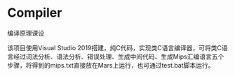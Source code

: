 # Compiler
 编译原理课设

该项目使用Visual Studio 2019搭建，纯C代码，实现类C语言编译器，可将类C语言经过词法分析、语法分析、错误处理、生成中间代码、生成Mips汇编语言五个步骤，将得到的mips.txt直接放在Mars上运行，也可通过test.bat脚本运行。
